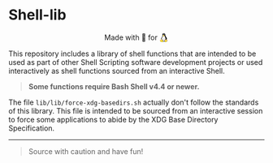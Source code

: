 # Shell-lib

<p align="center">
  Made with 💝 for <img src=".github/tux.png" align="top" width="18" />
</p>

<!--
| |
| :---: |
| Made with 💝 for <img src=".github/tux.png" align="top" width="18" /> |
-->

This repository includes a library of shell functions that are intended to
be used as part of other Shell Scripting software development projects
or used interactively as shell functions sourced from an interactive Shell.

> **Some functions require Bash Shell v4.4 or newer.**

The file `lib/lib/force-xdg-basedirs.sh` actually don't follow the standards
of this library.
This file is intended to be sourced from an interactive session to force some
applications to abide by the XDG Base Directory Specification.

---

> Source with caution and have fun!